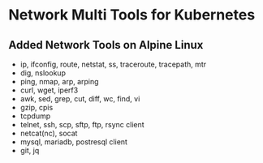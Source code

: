 # Network Multi Tools for Kubernetes

## Added Network Tools on Alpine Linux

- ip, ifconfig, route, netstat, ss, traceroute, tracepath, mtr
- dig, nslookup
- ping, nmap, arp, arping
- curl, wget, iperf3
- awk, sed, grep, cut, diff, wc, find, vi
- gzip, cpis
- tcpdump
- telnet, ssh, scp, sftp, ftp, rsync client
- netcat(nc), socat
- mysql, mariadb, postresql client
- git, jq
